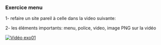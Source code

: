 ###   Exercice menu

1- refaire un site pareil à celle dans la video suivante: 

2- les éléments importants:  menu, police, video, image PNG sur la vidéo

[![Vidéo exo01](https://img.youtube.com/vi/7P8DmSE8lqM/0.jpg)](https://www.youtube.com/watch?v=7P8DmSE8lqM "Vidéo Exo01")
